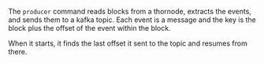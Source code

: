 The `producer` command reads blocks from a thornode, extracts the events, and sends them to a kafka topic.  Each event is a message and the key is the block plus the offset of the event within the block.

When it starts, it finds the last offset it sent to the topic and resumes from there.
